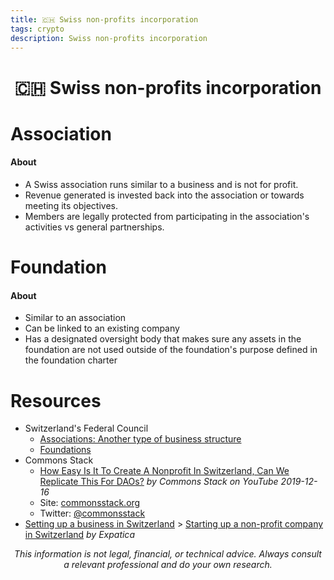 ```yaml
---
title: 🇨🇭 Swiss non-profits incorporation
tags: crypto
description: Swiss non-profits incorporation
---
```


<h1 style="text-align: center;">🇨🇭 Swiss non-profits incorporation</h1>

# Association

#### About

- A Swiss association runs similar to a business and is not for profit.
- Revenue generated is invested back into the association or towards meeting its objectives.
- Members are legally protected from participating in the association's activities vs general partnerships.

# Foundation

#### About

- Similar to an association
- Can be linked to an existing company
- Has a designated oversight body that makes sure any assets in the foundation are not used outside of the foundation's purpose defined in the foundation charter

# Resources

- Switzerland's Federal Council
    - [Associations: Another type of business structure](https://www.kmu.admin.ch/kmu/en/home/concrete-know-how/setting-up-sme/starting-business/choosing-legal-structure/associations.html)
    - [Foundations](https://www.kmu.admin.ch/kmu/en/home/concrete-know-how/setting-up-sme/starting-business/choosing-legal-structure/foundations.html)
- Commons Stack
    - [How Easy Is It To Create A Nonprofit In Switzerland, Can We Replicate This For DAOs?](https://www.youtube.com/watch?v=IRUssN_ZfWU) *by Commons Stack on YouTube 2019-12-16*
    - Site: [commonsstack.org](https://commonsstack.org/)
    - Twitter: [@commonsstack](https://twitter.com/commonsstack)
- [Setting up a business in Switzerland](https://www.expatica.com/ch/working/self-employment/setting-up-a-business-in-switzerland-101586/) > [Starting up a non-profit company in Switzerland](https://www.expatica.com/ch/working/self-employment/setting-up-a-business-in-switzerland-101586/#nonprofit) *by Expatica*

<p style="text-align: center; font-style: italic">This information is not legal, financial, or technical advice. Always consult a relevant professional and do your own research.</p>